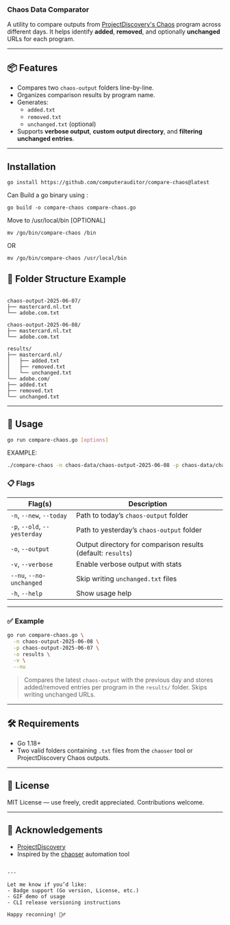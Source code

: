 ### Chaos Data Comparator

A utility to compare outputs from [ProjectDiscovery's Chaos](https://chaos.projectdiscovery.io/) program across different days. It helps identify **added**, **removed**, and optionally **unchanged** URLs for each program.

---

## 📦 Features

- Compares two `chaos-output` folders line-by-line.
- Organizes comparison results by program name.
- Generates:
  - `added.txt`
  - `removed.txt`
  - `unchanged.txt` (optional)
- Supports **verbose output**, **custom output directory**, and **filtering unchanged entries**.

---

## Installation

```
go install https://github.com/computerauditor/compare-chaos@latest
```

Can Build a go binary using : 
```
go build -o compare-chaos compare-chaos.go
```
Move to /usr/local/bin [OPTIONAL]

```
mv /go/bin/compare-chaos /bin
```

OR
```
mv /go/bin/compare-chaos /usr/local/bin
```

## 📂 Folder Structure Example

```

chaos-output-2025-06-07/
├── mastercard.nl.txt
└── adobe.com.txt

chaos-output-2025-06-08/
├── mastercard.nl.txt
└── adobe.com.txt

results/
├── mastercard.nl/
│   ├── added.txt
│   ├── removed.txt
│   └── unchanged.txt
└── adobe.com/
├── added.txt
├── removed.txt
└── unchanged.txt

````

---

## 🚀 Usage

```bash
go run compare-chaos.go [options]
````
EXAMPLE:
```bash
./compare-chaos -n chaos-data/chaos-output-2025-06-08 -p chaos-data/chaos-output-2025-06-07/ -output output/results -nu
````

### 📋 Flags

| Flag(s)                      | Description                                                  |
| ---------------------------- | ------------------------------------------------------------ |
| `-n`, `--new`, `--today`     | Path to today’s `chaos-output` folder                        |
| `-p`, `--old`, `--yesterday` | Path to yesterday’s `chaos-output` folder                    |
| `-o`, `--output`             | Output directory for comparison results (default: `results`) |
| `-v`, `--verbose`            | Enable verbose output with stats                             |
| `--nu`, `--no-unchanged`     | Skip writing `unchanged.txt` files                           |
| `-h`, `--help`               | Show usage help                                              |

---

### ✅ Example

```bash
go run compare-chaos.go \
  -n chaos-output-2025-06-08 \
  -p chaos-output-2025-06-07 \
  -o results \
  -v \
  --nu
```

> Compares the latest `chaos-output` with the previous day and stores added/removed entries per program in the `results/` folder. Skips writing unchanged URLs.

---

## 🛠 Requirements

* Go 1.18+
* Two valid folders containing `.txt` files from the `chaoser` tool or ProjectDiscovery Chaos outputs.

---

## 📄 License

MIT License — use freely, credit appreciated. Contributions welcome.

---

## 🤝 Acknowledgements

* [ProjectDiscovery](https://projectdiscovery.io/)
* Inspired by the [chaoser](https://github.com/computerauditor/chaoser) automation tool

```

---

Let me know if you’d like:
- Badge support (Go version, License, etc.)
- GIF demo of usage
- CLI release versioning instructions

Happy reconning! 🕵️‍♂️
```
